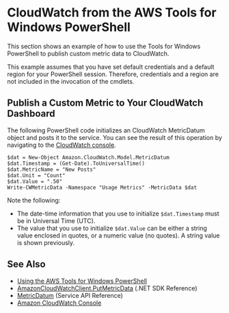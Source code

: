 # CloudWatch from the AWS Tools for Windows PowerShell<a name="pstools-cw"></a>

This section shows an example of how to use the Tools for Windows PowerShell to publish custom metric data to CloudWatch\.

This example assumes that you have set default credentials and a default region for your PowerShell session\. Therefore, credentials and a region are not included in the invocation of the cmdlets\.

## Publish a Custom Metric to Your CloudWatch Dashboard<a name="pstools-cw-custom-metric-publish"></a>

The following PowerShell code initializes an CloudWatch MetricDatum object and posts it to the service\. You can see the result of this operation by navigating to the [CloudWatch console](https://console.aws.amazon.com/cloudwatch/home)\.

```
$dat = New-Object Amazon.CloudWatch.Model.MetricDatum
$dat.Timestamp = (Get-Date).ToUniversalTime()
$dat.MetricName = "New Posts"
$dat.Unit = "Count"
$dat.Value = ".50"
Write-CWMetricData -Namespace "Usage Metrics" -MetricData $dat
```

Note the following:
+ The date\-time information that you use to initialize `$dat.Timestamp` must be in Universal Time \(UTC\)\.
+ The value that you use to initialize `$dat.Value` can be either a string value enclosed in quotes, or a numeric value \(no quotes\)\. A string value is shown previously\.

## See Also<a name="see-also"></a>
+  [Using the AWS Tools for Windows PowerShell](pstools-using.md) 
+  [AmazonCloudWatchClient\.PutMetricData](https://docs.aws.amazon.com/sdkfornet/v3/apidocs/items/CloudWatch/MCloudWatchPutMetricDataPutMetricDataRequest.html) \(\.NET SDK Reference\)
+  [MetricDatum](https://docs.aws.amazon.com/AmazonCloudWatch/latest/APIReference/API_MetricDatum.html) \(Service API Reference\)
+  [Amazon CloudWatch Console](https://console.aws.amazon.com/cloudwatch/home) 